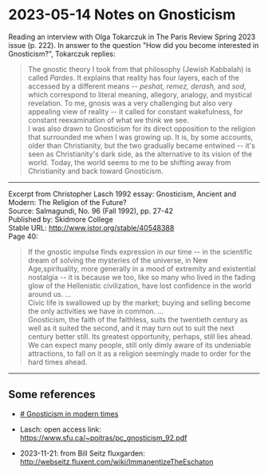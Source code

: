# 2023-05-14 Notes on Gnosticism

Reading an interview with Olga Tokarczuk in The Paris Review Spring 2023 issue (p. 222). In answer to the question "How did you become interested in Gnosticism?", Tokarczuk replies:  

> The gnostic theory I took from that philosophy (Jewish Kabbalah) is called *Pardes*. It explains that reality has four layers, each of the accessed by a different means -- *peshat, remez, derash,* and *sod*, which correspond to literal meaning, allegory, analogy, and mystical revelation. To me, gnosis was a very challenging but also very appealing view of reality -- it called for constant wakefulness, for constant reexamination of what we think we see.  
> I was also drawn to Gnosticism for its direct opposition to the religion that surrounded me when I was growing up. It is, by some accounts, older than Christianity, but the two gradually became entwined -- it's seen as Christianity's dark side, as the alternative to its vision of the world. Today, the world seems to me to be shifting away from Christianity and back toward Gnosticism.

-----
Excerpt from Christopher Lasch 1992 essay: Gnosticism, Ancient and Modern: The Religion of the Future?  
Source: Salmagundi, No. 96 (Fall 1992), pp. 27-42  
Published by: Skidmore College  
Stable URL: http://www.jstor.org/stable/40548388  
Page 40:  
>If the gnostic impulse finds expression in our time -- in the scientific dream of solving the mysteries of the universe, in New Age,spirituality, more generally in a mood of extremity and existential nostalgia -- it is because we too, like so many who lived in the fading glow of the Hellenistic civilization, have lost confidence in the world around us. ...  
> Civic life is swallowed up by the market; buying and selling become the only activities we have in common.  ...  
> Gnosticism, the faith of the faithless, suits the twentieth century as well as it suited the second, and it may turn out to suit the next century better still. Its greatest opportunity, perhaps, still lies ahead. We can expect many people, still only dimly aware of its undeniable attractions, to fall on it as a religion seemingly made to order for the hard times ahead.  

-----
## Some references
- [# Gnosticism in modern times](https://en.wikipedia.org/wiki/Gnosticism_in_modern_times)  
- Lasch: open access link: <https://www.sfu.ca/~poitras/pc_gnosticism_92.pdf>

 - 2023-11-21: from Bill Seitz fluxgarden:  
    <http://webseitz.fluxent.com/wiki/ImmanentizeTheEschaton>  
